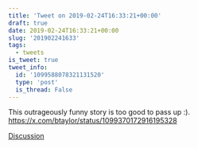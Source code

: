 ```yaml
---
title: 'Tweet on 2019-02-24T16:33:21+00:00'
draft: true
date: 2019-02-24T16:33:21+00:00
slug: '201902241633'
tags:
  - tweets
is_tweet: true
tweet_info:
  id: '1099588078321131520'
  type: 'post'
  is_thread: False
---
```




This outrageously funny story is too good to pass up :). <https://x.com/btaylor/status/1099370172916195328>

[Discussion](https://x.com/sytelus/status/1099588078321131520)
